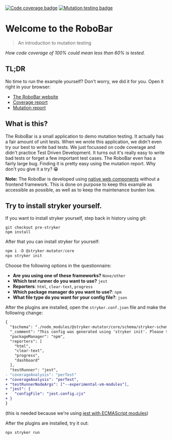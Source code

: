 [![Code coverage badge](https://img.shields.io/badge/coverage-100%25-brightgreen)](https://stryker-mutator.io/robobar-example/reports/coverage/index.html)
[![Mutation testing badge](https://img.shields.io/endpoint?style=flat&url=https%3A%2F%2Fbadge-api.stryker-mutator.io%2Fgithub.com%2Fstryker-mutator%2Frobobar-example%2Fmaster)](https://dashboard.stryker-mutator.io/reports/github.com/stryker-mutator/robobar-example/master)

# Welcome to the RoboBar

> An introduction to mutation testing

_How code coverage of 100% could mean less than 60% is tested._

## TL;DR

No time to run the example yourself? Don't worry, we did it for you. Open it right in your browser:

- [The RoboBar website](https://stryker-mutator.io/robobar-example/)
- [Coverage report](https://stryker-mutator.io/robobar-example/reports/coverage/lcov-report/index.html)
- [Mutation report](https://dashboard.stryker-mutator.io/reports/github.com/stryker-mutator/robobar-example/master)

## What is this?

The RoboBar is a small application to demo mutation testing. It actually has a fair amount of unit tests. When we wrote this application, we didn't even try our best to write bad tests. We just focussed on code coverage and didn't practice Test Driven Development. It turns out it's really easy to write bad tests or forget a few important test cases. The RoboBar even has a fairly large bug. Finding it is pretty easy using the mutation report. Why don't you give it a try? 😁

**Note:** The RoboBar is developed using [native web components](https://developer.mozilla.org/en-US/docs/Web/Web_Components) without a frontend framework. This is done on purpose to keep this example as accessible as possible, as well as to keep the maintenance burden low.

## Try to install stryker yourself.

If you want to install stryker yourself, step back in history using git:

```
git checkout pre-stryker
npm install
```

After that you can install stryker for yourself:

```js
npm i -D @stryker-mutator/core
npx stryker init
```

Choose the following options in the questionnaire:

- **Are you using one of these frameworks?** `None/other`
- **Which test runner do you want to use?** `jest`
- **Reporters**: `html`, `clear-text`, `progress`
- **Which package manager do you want to use?**: `npm`
- **What file type do you want for your config file?**: `json`

After the plugins are installed, open the `stryker.conf.json` file and make the following change:

```diff
{
  "$schema": "./node_modules/@stryker-mutator/core/schema/stryker-schema.json",
  "_comment": "This config was generated using 'stryker init'. Please take a look at: https://stryker-mutator.io/docs/stryker-js/configuration/ for more information",
  "packageManager": "npm",
  "reporters": [
    "html",
    "clear-text",
    "progress",
    "dashboard"
  ],
  "testRunner": "jest",
- "coverageAnalysis": "perTest"
+ "coverageAnalysis": "perTest",
+ "testRunnerNodeArgs": ["--experimental-vm-modules"],
+ "jest": {
+   "configFile": "jest.config.cjs"
+ }
}
```

(this is needed because we're using [jest with ECMAScript modules](https://jestjs.io/docs/ecmascript-modules))

After the plugins are installed, try it out:

```
npx stryker run
```
